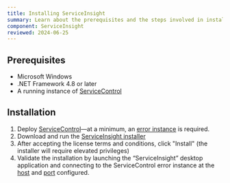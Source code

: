```yaml
---
title: Installing ServiceInsight
summary: Learn about the prerequisites and the steps involved in installing ServiceInsight
component: ServiceInsight
reviewed: 2024-06-25
---
```


## Prerequisites

- Microsoft Windows
- .NET Framework 4.8 or later
- A running instance of [ServiceControl](/servicecontrol)

## Installation

1. Deploy [ServiceControl](/servicecontrol/)—at a minimum, an [error instance](/servicecontrol/servicecontrol-instances/deployment/) is required.
1. Download and run the [ServiceInsight installer](https://github.com/Particular/ServiceInsight/releases)
1. After accepting the license terms and conditions, click "Install" (the installer will require elevated privileges)
1. Validate the installation by launching the “ServiceInsight” desktop application and connecting to the ServiceControl error instance at the [host](/servicecontrol/servicecontrol-instances/configuration.md#host-settings-servicecontrolhostname) and [port](/servicecontrol/servicecontrol-instances/configuration.md#host-settings-servicecontrolport) configured.
